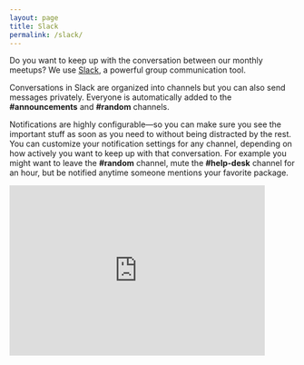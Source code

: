 ```yaml
---
layout: page
title: Slack
permalink: /slack/
---
```


Do you want to keep up with the conversation between our monthly meetups? We use [Slack](www.slack.com), a powerful group communication tool.

Conversations in Slack are organized into channels but you can also send messages privately. Everyone is automatically added to the **#announcements** and **#random** channels. 

Notifications are highly configurable—so you can make sure you see the important stuff as soon as you need to without being distracted by the rest. You can customize your notification settings for any channel, depending on how actively you want to keep up with that conversation. For example you might want to leave the **#random** channel, mute the **#help-desk** channel for an hour, but be notified anytime someone mentions your favorite package.

<!-- Google Form script is based on `SlackAutoInvite.js` from Sergei Vorobev (https://gist.github.com/vors/bd585fc6e3d027804f80) -->

<iframe src="https://docs.google.com/forms/d/11_8hwAEJqtRkeZX-R-RdMcAaVXbwFhfwCTmhtdSfFpQ/viewform?embedded=true" width="450" height="300" frameborder="0" marginheight="0" marginwidth="0">Loading...</iframe>
